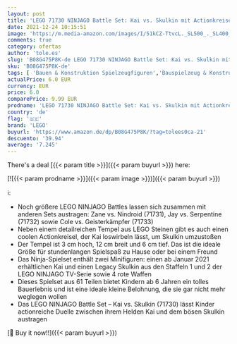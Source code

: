 ```yaml
---
layout: post
title: 'LEGO 71730 NINJAGO Battle Set: Kai vs. Skulkin mit Actionkreisel'
date: 2021-12-24 10:15:51
image: 'https://m.media-amazon.com/images/I/51kCZ-TtvcL._SL500_._SL400_.jpg'
comments: true
category: ofertas
author: 'tole.es'
slug: 'B08G475P8K-de LEGO 71730 NINJAGO Battle Set: Kai vs. Skulkin mit...'
sku: 'B08G475P8K-de'
tags: [ 'Bauen & Konstruktion Spielzeugfiguren','Bauspielzeug & Konstruktionsspielzeug','Spielzeug','lego', ]
actualPrice: 6.0 EUR
currency: EUR
price: 6.0
comparePrice: 9.99 EUR
prodname: 'LEGO 71730 NINJAGO Battle Set: Kai vs. Skulkin mit Actionkreisel'
country: 'de'
flag: '🇩🇪'
brand: 'LEGO'
buyurl: 'https://www.amazon.de/dp/B08G475P8K/?tag=tolees0ca-21'
descuento: '39.94'
average: '7.245'
---
```


There's a deal [{{< param title >}}]({{< param buyurl >}})  here:

[![{{< param prodname >}}]({{< param image >}})]({{< param buyurl >}})

ℹ️:

- Noch größere LEGO NINJAGO Battles lassen sich zusammen mit anderen Sets austragen: Zane vs. Nindroid (71731), Jay vs. Serpentine (71732) sowie Cole vs. Geisterkämpfer (71733)
- Neben einem detailreichen Tempel aus LEGO Steinen gibt es auch einen coolen Actionkreisel, der Kai loswirbeln lässt, um Skulkin umzustoßen
- Der Tempel ist 3 cm hoch, 12 cm breit und 6 cm tief. Das ist die ideale Größe für stundenlangen Spielspaß zu Hause oder bei einem Freund
- Das Ninja-Spielset enthält zwei Minifiguren: einen ab Januar 2021 erhältlichen Kai und einen Legacy Skulkin aus den Staffeln 1 und 2 der LEGO NINJAGO TV-Serie sowie 4 rote Waffen
- Dieses Spielset aus 61 Teilen bietet Kindern ab 6 Jahren ein tolles Bauerlebnis und ist eine ideale kleine Belohnung, die sie gar nicht mehr weglegen wollen
- Das LEGO NINJAGO Battle Set – Kai vs. Skulkin (71730) lässt Kinder actionreiche Duelle zwischen ihrem Helden Kai und dem bösen Skulkin austragen

[🛒 Buy it now!!]({{< param buyurl >}})
